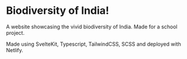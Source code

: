 # Biodiversity of India!

A website showcasing the vivid biodiversity of India. Made for a school project.

Made using SvelteKit, Typescript, TailwindCSS, SCSS and deployed with Netlify.
